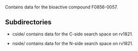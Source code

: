 Contains data for the bioactive compound F0856-0057.

## Subdirectories

- cside/ contains data for the C-side search space on rv1821.

- nside/ contains data for the N-side search space on rv1821.

